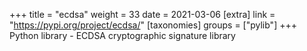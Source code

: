 +++
title = "ecdsa"
weight = 33
date = 2021-03-06
[extra]
link = "https://pypi.org/project/ecdsa/"
[taxonomies]
groups = ["pylib"]
+++
Python library - ECDSA cryptographic signature library

